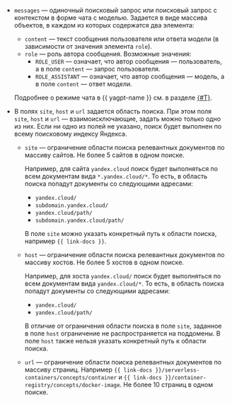 * `messages` — одиночный поисковый запрос или поисковый запрос с контекстом в форме чата с моделью. Задается в виде массива объектов, в каждом из которых содержатся два элемента:
    * `content` — текст сообщения пользователя или ответа модели (в зависимости от значения элемента `role`).
    * `role` — роль автора сообщения. Возможные значения:
        * `ROLE_USER` — означает, что автор сообщения — пользователь, а в поле `content` — запрос пользователя.
        * `ROLE_ASSISTANT` — означает, что автор сообщения — модель, а в поле `content` — ответ модели.

    Подробнее о режиме чата в {{ yagpt-name }} см. в разделе [{#T}](../../foundation-models/operations/generation/create-chat.md).
* В полях `site`, `host` и `url` задается область поиска. При этом поля `site`, `host` и `url` — взаимоисключающие, задать можно только одно из них. Если ни одно из полей не указано, поиск будет выполнен по всему поисковому индексу Яндекса.

    * `site` — ограничение области поиска релевантных документов по массиву сайтов. Не более 5 сайтов в одном поиске.

        Например, для сайта `yandex.cloud` поиск будет выполняться по всем документам вида `*.yandex.cloud/*`. То есть, в область поиска попадут документы со следующими адресами:
        * `yandex.cloud/`
        * `subdomain.yandex.cloud/`
        * `yandex.cloud/path/`
        * `subdomain.yandex.cloud/path/`

        В поле `site` можно указать конкретный путь к области поиска, например `{{ link-docs }}`.
    * `host` — ограничение области поиска релевантных документов по массиву хостов. Не более 5 хостов в одном поиске.

        Например, для хоста `yandex.cloud/` поиск будет выполняться по всем документам вида `yandex.cloud/*`. То есть, в область поиска попадут документы со следующими адресами:
        * `yandex.cloud/`
        * `yandex.cloud/path/`

        В отличие от ограничения области поиска в поле `site`, заданное в поле `host` ограничение не распространяется на поддомены. В поле `host` также нельзя указать конкретный путь к области поиска.
    * `url` — ограничение области поиска релевантных документов по массиву страниц. Например `{{ link-docs }}/serverless-containers/concepts/container` и  `{{ link-docs }}/container-registry/concepts/docker-image`. Не более 10 страниц в одном поиске.
